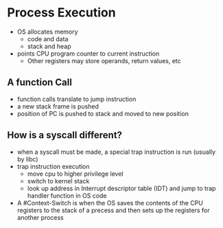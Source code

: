 # Process Execution
- OS allocates memory
	- code and data
	- stack and heap
- points CPU program counter to current instruction
	- Other registers may store operands, return values, etc

## A function Call
- function calls translate to jump instruction
- a new stack frame is pushed
- position of PC is pushed to stack and moved to new position
## How is a syscall different?
- when a syscall must be made, a special trap instruction is run (usually by libc)
- trap instruction execution
	- move cpu to higher privilege level
	- switch to kernel stack
	- look up address in Interrupt descriptor table (IDT) and jump to trap handler function in OS code
- A #Context-Switch is when the OS saves the contents of the CPU registers to the stack of a precess and then sets up the registers for another process
